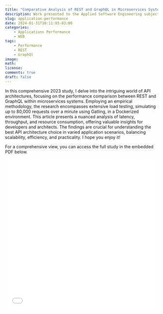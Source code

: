 ```yaml
---
title: "Comparative Analysis of REST and GraphQL in Microservices Systems: Evaluating Performance"
description: Work presented to the Applied Software Engineering subject, by the Software Engineering Specialization Course at the University of Vale do Rio dos Sinos - UNISINOS
slug: application-performance
date: 2024-01-31T10:11:03-03:00
categories:
    - Applications Performance
    - WEB
tags:
    - Performance
    - REST
    - GraphQl
image: 
math: 
license: 
comments: true
draft: false
---
```


In this comprehensive 2023 study, I delve into the intriguing world of API architectures, focusing on the performance comparison between REST and GraphQL within microservices systems. Employing an empirical methodology, the research encompasses extensive load testing, simulating up to 80,000 requests over a minute using Gatling, in a Dockerized environment. This article presents a nuanced analysis of latency, throughput, and resource consumption, offering valuable insights for developers and architects. The findings are crucial for understanding the best API architecture choice in varied application scenarios, balancing scalability, efficiency, and practicality. I hope you enjoy it!

For a comprehensive view, you can access the full study in the embedded PDF below.

<iframe src="/pdfs/rest-x-graphql.pdf" style="width: 100%; height: 500px; border: none;"></iframe>
